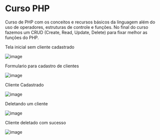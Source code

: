 # Curso PHP

Curso de PHP com os conceitos e recursos básicos da linguagem além do uso de operadores, estruturas de controle e funções.
No final do curso fazemos um CRUD (Create, Read, Update, Delete) para fixar melhor as funções do PHP.

Tela inicial sem cliente cadastrado 

![image](https://user-images.githubusercontent.com/63453751/172735292-4bf5f09a-49c0-4fa3-928e-594bc4e043f9.png)

Formulario para cadastro de clientes

![image](https://user-images.githubusercontent.com/63453751/172735394-371ddf35-80be-44b2-bcd8-dba93811c14b.png)

Cliente Cadastrado

![image](https://user-images.githubusercontent.com/63453751/172735442-95318472-9519-4b18-8b7a-1fe39acf4a03.png)

Deletando um cliente

![image](https://user-images.githubusercontent.com/63453751/172735519-778233c0-988c-42fd-b1b0-ae00d78704e3.png)

Cliente deletado com sucesso

![image](https://user-images.githubusercontent.com/63453751/172735542-68706dfa-260e-47af-ad28-f9c79fa1d036.png)


